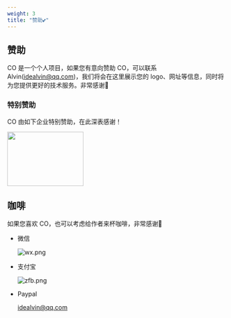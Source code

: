 ```yaml
---
weight: 3
title: "赞助💕"
---
```



## 赞助

CO 是一个个人项目，如果您有意向赞助 CO，可以联系 Alvin(idealvin@qq.com)，我们将会在这里展示您的 logo、网址等信息，同时将为您提供更好的技术服务。非常感谢🙏


### 特别赞助

CO 由如下企业特别赞助，在此深表感谢！

<a href="https://www.oneflow.org/index.html">
<img src="/images/sponsor/oneflow.png" width="175" height="125">
</a>




## 咖啡

如果您喜欢 CO，也可以考虑给作者来杯咖啡，非常感谢🙏


- 微信

  ![wx.png](/images/wx.png)


- 支付宝

  ![zfb.png](/images/zfb.png)


- Paypal

  idealvin@qq.com

